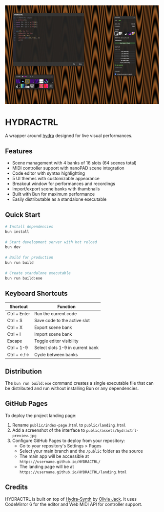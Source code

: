 ![HYDRACTRL screenshot](./docs/assets/hydractrl-preview.jpg)

# HYDRACTRL

A wrapper around [hydra](https://hydra.ojack.xyz/) designed for live visual performances.

## Features

- Scene management with 4 banks of 16 slots (64 scenes total)
- MIDI controller support with nanoPAD scene integration
- Code editor with syntax highlighting
- 5 UI themes with customizable appearance
- Breakout window for performances and recordings
- Import/export scene banks with thumbnails
- Built with Bun for maximum performance
- Easily distributable as a standalone executable

## Quick Start

```bash
# Install dependencies
bun install

# Start development server with hot reload
bun dev

# Build for production
bun run build

# Create standalone executable
bun run build:exe
```

## Keyboard Shortcuts

| Shortcut | Function |
|----------|----------|
| Ctrl + Enter | Run the current code |
| Ctrl + S | Save code to the active slot |
| Ctrl + X | Export scene bank |
| Ctrl + I | Import scene bank |
| Escape | Toggle editor visibility |
| Ctrl + 1-9 | Select slots 1-9 in current bank |
| Ctrl + ←/→ | Cycle between banks |

## Distribution

The `bun run build:exe` command creates a single executable file that can be distributed and run without installing Bun or any dependencies.

## GitHub Pages

To deploy the project landing page:

1. Rename `public/index-page.html` to `public/landing.html`
2. Add a screenshot of the interface to `public/assets/hydractrl-preview.jpg`
3. Configure GitHub Pages to deploy from your repository:
   - Go to your repository's Settings > Pages
   - Select your main branch and the `/public` folder as the source
   - The main app will be accessible at `https://username.github.io/HYDRACTRL/`
   - The landing page will be at `https://username.github.io/HYDRACTRL/landing.html`

## Credits

HYDRACTRL is built on top of [Hydra-Synth](https://hydra.ojack.xyz/) by [Olivia Jack](https://ojack.xyz/). It uses CodeMirror 6 for the editor and Web MIDI API for controller support.